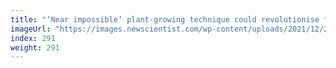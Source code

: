 ```yaml
---
title: "‘Near impossible’ plant-growing technique could revolutionise farming"
imageUrl: "https://images.newscientist.com/wp-content/uploads/2021/12/22145311/PRI_216064173.jpg?width=600"
index: 291
weight: 291
---
```


